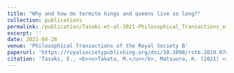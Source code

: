 ```yaml
---
title: "Why and how do termite kings and queens live so long?"
collection: publications
permalink: /publication/Tasaki-et-al-2021-Philosophical_Transactions_of_the_Royal_Society_B
excerpt: ''
date: 2021-04-26
venue: 'Philosophical Transactions of the Royal Society B'
paperurl: 'https://royalsocietypublishing.org/doi/10.1098/rstb.2019.0740'
citation: 'Tasaki, E., <b><u>Takata, M.</u></b>, Matsuura, K. (2021) <i>Philosophical Transactions of the Royal Society B</i> <b>376</b>: xxx-xxx.'
---
```


<!-- 論文の要約・解説など入れたければここ打つ -->
